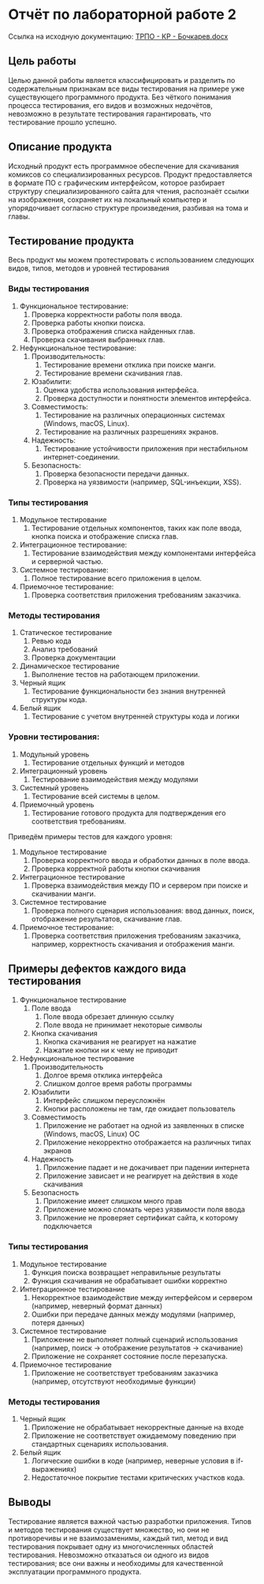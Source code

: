 # Отчёт по лабораторной работе 2

Ссылка на исходную документацию: [ТРПО - КР - Бочкарев.docx](https://github.com/squizduos/fa/blob/main/4/quality/lab2/%D0%A2%D0%A0%D0%9F%D0%9E%20-%20%D0%9A%D0%A0%20-%20%D0%91%D0%BE%D1%87%D0%BA%D0%B0%D1%80%D0%B5%D0%B2.docx)

## Цель работы

Целью данной работы является классифицировать и разделить по содержательным признакам все виды тестирования на примере уже существующего программного продукта. Без чёткого понимания процесса тестирования, его видов и возможных недочётов, невозможно в результате тестирования гарантировать, что тестирование прошло успешно.

## Описание продукта

Исходный продукт есть программное обеспечение для скачивания комиксов со специализированных ресурсов. Продукт предоставляется в формате ПО с графическим интерфейсом, которое разбирает структуру специализированного сайта для чтения, распознаёт ссылки на изображения, сохраняет их на локальный компьютер и упорядочивает согласно структуре произведения, разбивая на тома и главы.

## Тестирование продукта

Весь продукт мы можем протестировать с использованием следующих видов, типов, методов и уровней тестирования

### Виды тестирования

1. Функциональное тестирование:
   1. Проверка корректности работы поля ввода.
   2. Проверка работы кнопки поиска.
   3. Проверка отображения списка найденных глав.
   4. Проверка скачивания выбранных глав.
2. Нефункциональное тестирование:
   1. Производительность:
      1. Тестирование времени отклика при поиске манги.
      2. Тестирование времени скачивания глав.
   2. Юзабилити:
      1. Оценка удобства использования интерфейса.
      2. Проверка доступности и понятности элементов интерфейса.
   3. Совместимость:
      1. Тестирование на различных операционных системах (Windows, macOS, Linux).
      2. Тестирование на различных разрешениях экранов.
   4. Надежность:
      1. Тестирование устойчивости приложения при нестабильном интернет-соединении.
   5. Безопасность:
      1. Проверка безопасности передачи данных.
      2. Проверка на уязвимости (например, SQL-инъекции, XSS).

### Типы тестирования

1. Модульное тестирование
   1. Тестирование отдельных компонентов, таких как поле ввода, кнопка поиска и отображение списка глав.
2. Интеграционное тестирование:
   1. Тестирование взаимодействия между компонентами интерфейса и серверной частью.
3. Системное тестирование:
   1. Полное тестирование всего приложения в целом.
4. Приемочное тестирование:
   1. Проверка соответствия приложения требованиям заказчика.

### Методы тестирования

1. Статическое тестирование
   1. Ревью кода
   2. Анализ требований
   3. Проверка документации
2. Динамическое тестирование
   1. Выполнение тестов на работающем приложении.
3. Черный ящик
   1. Тестирование функциональности без знания внутренней структуры кода.
4. Белый ящик
   1. Тестирование с учетом внутренней структуры кода и логики

### Уровни тестирования:

1. Модульный уровень
   1. Тестирование отдельных функций и методов
2. Интеграционный уровень
   1. Тестирование взаимодействия между модулями
3. Системный уровень
   1. Тестирование всей системы в целом.
4. Приемочный уровень
   1. Тестирование готового продукта для подтверждения его соответствия требованиям.

Приведём примеры тестов для каждого уровня:

1. Модульное тестирование
   1. Проверка корректного ввода и обработки данных в поле ввода.
   2. Проверка корректной работы кнопки скачивания
2. Интеграционное тестирование
   1. Проверка взаимодействия между ПО и сервером при поиске и скачивании манги.
3. Системное тестирование
   1. Проверка полного сценария использования: ввод данных, поиск, отображение результатов, скачивание глав.
4. Приемочное тестирование:
   1. Проверка соответствия приложения требованиям заказчика, например, корректность скачивания и отображения манги.

## Примеры дефектов каждого вида тестирования

1. Функциональное тестирование
   1. Поле ввода
      1. Поле ввода обрезает длинную ссылку
      2. Поле ввода не принимает некоторые символы
   2. Кнопка скачивания
      1. Кнопка скачивания не реагирует на нажатие
      2. Нажатие кнопки ни к чему не приводит
2. Нефункциональное тестирование
   1. Производительность
      1. Долгое время отклика интерфейса
      2. Слишком долгое время работы программы
   2. Юзабилити
      1. Интерфейс слишком переусложнён
      2. Кнопки расположены не там, где ожидает пользователь
   3. Совместимость
      1. Приложение не работает на одной из заявленных в списке (Windows, macOS, Linux) ОС
      2. Приложение некорректно отображается на различных типах экранов
   4. Надежность
      1. Приложение падает и не докачивает при падении интернета
      2. Приложение зависает и не реагирует на действия в ходе скачивания
   5. Безопасность
      1. Приложение имеет слишком много прав
      2. Приложение можно сломать через уязвимости поля ввода
      3. Приложение не проверяет сертификат сайта, к которому подключается

### Типы тестирования

1. Модульное тестирование
   1. Функция поиска возвращает неправильные результаты
   2. Функция скачивания не обрабатывает ошибки корректно
2. Интеграционное тестирование
   1. Некорректное взаимодействие между интерфейсом и сервером (например, неверный формат данных)
   2. Ошибки при передаче данных между модулями (например, потеря данных)
3. Системное тестирование
   1. Приложение не выполняет полный сценарий использования (например, поиск -> отображение результатов -> скачивание)
   2. Приложение не сохраняет состояние после перезапуска.
4. Приемочное тестирование
   1. Приложение не соответствует требованиям заказчика (например, отсутствуют необходимые функции)

### Методы тестирования

1. Черный ящик
   1. Приложение не обрабатывает некорректные данные на входе
   2. Приложение не соответствует ожидаемому поведению при стандартных сценариях использования.
2. Белый ящик
   1. Логические ошибки в коде (например, неверные условия в if-выражениях)
   2. Недостаточное покрытие тестами критических участков кода.

## Выводы

Тестирование является важной частью разработки приложения. Типов и методов тестирования существует множество, но они не противоречивы и не взаимозаменимы, каждый тип, метод и вид тестирования покрывает одну из многочисленных областей тестирования. Невозможно отказаться ои одного из видов тестирования; все они важны и необходимы для качественной эксплуатации программного продукта.
